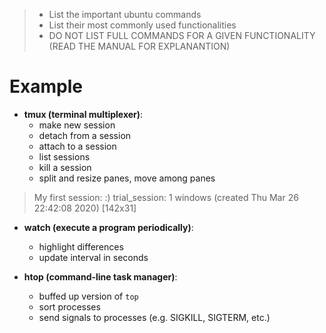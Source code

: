 
> - List the important ubuntu commands
> - List their most commonly used functionalities
> - DO NOT LIST FULL COMMANDS FOR A GIVEN FUNCTIONALITY (READ THE MANUAL FOR EXPLANANTION)

# Example
- **tmux (terminal multiplexer)**: 
  - make new session
  - detach from a session
  - attach to a session
  - list sessions
  - kill a session
  - split and resize panes, move among panes

> My first session: :)
trial_session: 1 windows (created Thu Mar 26 22:42:08 2020) [142x31]

- **watch (execute a program periodically)**:
  - highlight differences
  - update interval in seconds

- **htop (command-line task manager)**:
  - buffed up version of `top`
  - sort processes
  - send signals to processes (e.g. SIGKILL, SIGTERM, etc.)
